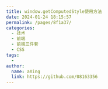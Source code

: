 ```yaml
---
title: window.getComputedStyle使用方法
date: 2024-01-24 18:15:57
permalink: /pages/8f1a37/
categories:
  - 技术
  - 前端
  - 前端三件套
  - CSS
tags:
  - 
author: 
  name: aXing
  link: https://github.com/08163356
---
```

